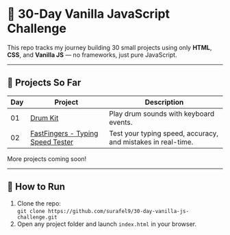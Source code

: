 # 🧠 30-Day Vanilla JavaScript Challenge

This repo tracks my journey building 30 small projects using only **HTML**, **CSS**, and **Vanilla JS** — no frameworks, just pure JavaScript.

---

## 📅 Projects So Far

| Day | Project                                                                                 | Description                                                  |
| --- | --------------------------------------------------------------------------------------- | ------------------------------------------------------------ |
| 01  | [Drum Kit](./Day-01-Drum-Kit)                                                           | Play drum sounds with keyboard events.                       |
| 02  | [FastFingers - Typing Speed Tester](./Day-02-FastFingers%20-%20Typing%20Speed%20Tester) | Test your typing speed, accuracy, and mistakes in real-time. |

More projects coming soon!

---

## 🚀 How to Run

1. Clone the repo:  
   `git clone https://github.com/surafel9/30-day-vanilla-js-challenge.git`
2. Open any project folder and launch `index.html` in your browser.
